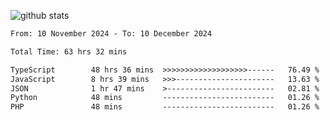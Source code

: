 
![github stats](https://github-readme-stats.vercel.app/api?username=realmahd1&show_icons=true&theme=codeSTACKr&hide_rank=true&count_private=true)

<!--START_SECTION:waka-->

```txt
From: 10 November 2024 - To: 10 December 2024

Total Time: 63 hrs 32 mins

TypeScript        48 hrs 36 mins  >>>>>>>>>>>>>>>>>>>------   76.49 %
JavaScript        8 hrs 39 mins   >>>----------------------   13.63 %
JSON              1 hr 47 mins    >------------------------   02.81 %
Python            48 mins         -------------------------   01.26 %
PHP               48 mins         -------------------------   01.26 %
```

<!--END_SECTION:waka-->
